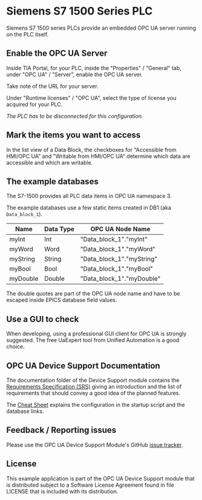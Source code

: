 # Siemens S7 1500 Series PLC

Siemens S7 1500 series PLCs provide an embedded OPC UA server
running on the PLC itself.

## Enable the OPC UA Server

Inside TIA Portal, for your PLC, inside the "Properties" / "General" tab,
under "OPC UA" / "Server", enable the OPC UA server.

Take note of the URL for your server.

Under "Runtime licenses" / "OPC UA", select the type of license
you acquired for your PLC.

_The PLC has to be disconnected for this configuration._

## Mark the items you want to access

In the list view of a Data Block, the checkboxes for
"Accessible from HMI/OPC UA" and "Writable from HMI/OPC UA"
determine which data are accessible and which are writable.

## The example databases

The S7-1500 provides all PLC data items in OPC UA namespace 3.

The example databases use a few static items created in DB1
(aka `Data_block_1`).

  Name   | Data Type |     OPC UA Node Name
-------- | --------- | -------------------------
myInt    | Int       | "Data_block_1"."myInt"
myWord   | Word      | "Data_block_1"."myWord"
myString | String    | "Data_block_1"."myString"
myBool   | Bool      | "Data_block_1"."myBool"
myDouble | Double    | "Data_block_1"."myDouble"

The double quotes are part of the OPC UA node name and have to be escaped
inside EPICS database field values.

## Use a GUI to check

When developing, using a professional GUI client for OPC UA is strongly
suggested.
The free UaExpert tool from Unified Automation is a good choice.

## OPC UA Device Support Documentation

The documentation folder of the Device Support module contains the
[Requirements Specification (SRS)](https://docs.google.com/viewer?url=https://raw.githubusercontent.com/ralphlange/opcua/master/documentation/EPICS%20Support%20for%20OPC%20UA%20-%20SRS.pdf)
giving an introduction and the list of requirements that should convey a good
idea of the planned features.

The [Cheat Sheet](https://docs.google.com/viewer?url=https://raw.githubusercontent.com/ralphlange/opcua/master/documentation/EPICS%20Support%20for%20OPC%20UA%20-%20Cheat%20Sheet.pdf)
explains the configuration in the startup script and the database links.

## Feedback / Reporting issues

Please use the OPC UA Device Support Module's GitHub
[issue tracker](https://github.com/ralphlange/opcua/issues).

## License

This example application is part of the OPC UA Device Support module
that is distributed subject to a Software License Agreement found
in file LICENSE that is included with its distribution.
